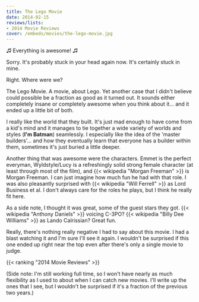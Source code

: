 ```yaml
---
title: The Lego Movie
date: 2014-02-15
reviews/lists:
- 2014 Movie Reviews
cover: /embeds/movies/the-lego-movie.jpg
---
```

♫ Everything is awesome! ♫

<!--more-->

Sorry. It's probably stuck in your head again now. It's certainly stuck in mine. 

Right. Where were we?

The Lego Movie. A movie, about Lego. Yet another case that I didn't believe could possible be a fraction as good as it turned out. It sounds either completely insane or completely awesome when you think about it... and it ended up a little bit of both. 

I really like the world that they built. It's just mad enough to have come from a kid's mind and it manages to tie together a wide variety of worlds and styles (**I'm Batman**) seamlessly. I especially like the idea of the 'master builders'... and how they eventually learn that everyone has a builder within them, sometimes it's just buried a little deeper. 

Another thing that was awesome were the characters. Emmet is the perfect everyman, Wyldstyle/Lucy is a refreshingly solid strong female character (at least through most of the film), and {{< wikipedia "Morgan Freeman" >}} is Morgan Freeman. I can just imagine how much fun he had with that role. I was also pleasantly surprised with {{< wikipedia "Will Ferrell" >}} as Lord Business et al. I don't always care for the roles he plays, but I think he really fit here.

As a side note, I thought it was great, some of the guest stars they got. {{< wikipedia "Anthony Daniels" >}} voicing C-3PO? {{< wikipedia "Billy Dee Williams" >}} as Lando Calrissian? Great fun. 

Really, there's nothing really negative I had to say about this movie. I had a blast watching it and I'm sure I'll see it again. I wouldn't be surprised if this one ended up right near the top even after there's only a single movie to judge.

{{< ranking "2014 Movie Reviews" >}}

(Side note: I'm still working full time, so I won't have nearly as much flexibility as I used to about when I can catch new movies. I'll write up the ones that I see, but I wouldn't be surprised if it's a fraction of the previous two years.)